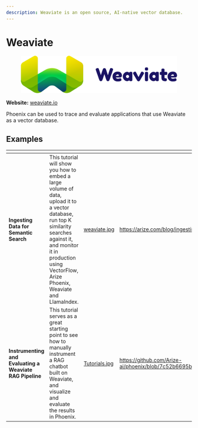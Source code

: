 ```yaml
---
description: Weaviate is an open source, AI-native vector database.
---
```


# Weaviate

<figure><img src="../.gitbook/assets/weaviate_logo.svg" alt=""><figcaption></figcaption></figure>

**Website:** [weaviate.io](https://weaviate.io/)

Phoenix can be used to trace and evaluate applications that use Weaviate as a vector database.

## Examples

<table data-card-size="large" data-view="cards"><thead><tr><th></th><th></th><th data-hidden data-card-cover data-type="files"></th><th data-hidden data-card-target data-type="content-ref"></th></tr></thead><tbody><tr><td><strong>Ingesting Data for Semantic Search</strong></td><td>This tutorial will show you how to embed a large volume of data, upload it to a vector database, run top K similarity searches against it, and monitor it in production using VectorFlow, Arize Phoenix, Weaviate and LlamaIndex.</td><td><a href="../.gitbook/assets/weaviate.jpg">weaviate.jpg</a></td><td><a href="https://arize.com/blog/ingesting-data-for-semantic-searches-in-a-production-ready-way/">https://arize.com/blog/ingesting-data-for-semantic-searches-in-a-production-ready-way/</a></td></tr><tr><td><strong>Instrumenting and Evaluating a Weaviate RAG Pipeline</strong></td><td>This tutorial serves as a great starting point to see how to manually instrument a RAG chatbot built on Weaviate, and visualize and evaluate the results in Phoenix.</td><td><a href="../.gitbook/assets/Tutorials.jpg">Tutorials.jpg</a></td><td><a href="https://github.com/Arize-ai/phoenix/blob/7c52b6695b87945bde61ab57b0c5ae4e2acafe16/tutorials/integrations/tracing_and_evals_weaviate.ipynb#L19">https://github.com/Arize-ai/phoenix/blob/7c52b6695b87945bde61ab57b0c5ae4e2acafe16/tutorials/integrations/tracing_and_evals_weaviate.ipynb#L19</a></td></tr></tbody></table>
